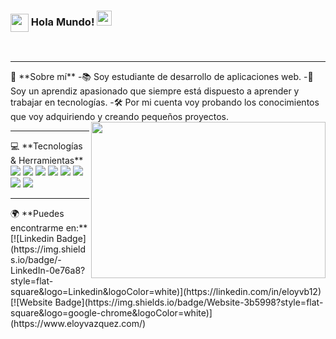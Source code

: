 ### <img align="center" src="https://github.com/TheDudeThatCode/TheDudeThatCode/blob/master/Assets/Hi.gif" width="29px"> Hola Mundo!&nbsp;<img src="https://github.com/TheDudeThatCode/TheDudeThatCode/blob/master/Assets/Earth.gif" width="24px">

<br />
<hr>
💬 **Sobre mí**
-📚 Soy estudiante de desarrollo de aplicaciones web.  
-🚀 Soy un aprendiz apasionado que siempre está dispuesto a aprender y trabajar en tecnologías. 
-🛠 Por mi cuenta voy probando los conocimientos que voy adquiriendo y creando pequeños proyectos.
<img align="right" height="250" width="375" alt="" src="https://raw.githubusercontent.com/iampavangandhi/iampavangandhi/master/gifs/coder.gif" />
<br />
<hr>
💻 **Tecnologías & Herramientas**
<img src = "https://img.shields.io/badge/-HTML5-E34F26?style=flat&logo=html5&logoColor=white"> 
<img src = "https://img.shields.io/badge/-CSS3-1572B6?style=flat&logo=css3&logoColor=white">
<img src="https://img.shields.io/badge/-Bootstrap-563D7C?style=flat&logo=bootstrap&logoColor=white">
<img src="https://img.shields.io/badge/-JavaScript-eed718?style=flat&logo=javascript&logoColor=ffffff">
<img src="https://img.shields.io/badge/-Sass-cc6699?style=flat&logo=sass&logoColor=ffffff">
<img src="http://img.shields.io/badge/-Git-F1502F?style=flat&logo=git&logoColor=FFFFFF">
<img src="http://img.shields.io/badge/-Github-000000?style=flat&logo=github&logoColor=FFFFFF">
<img src="http://img.shields.io/badge/-VS%20Code-007ACC?style=flat&logo=visual%20studio%20code&logoColor=white">
<br />
<hr>
🌍 **Puedes encontrarme en:** [![Linkedin Badge](https://img.shields.io/badge/-LinkedIn-0e76a8?style=flat-square&logo=Linkedin&logoColor=white)](https://linkedin.com/in/eloyvb12)
[![Website Badge](https://img.shields.io/badge/Website-3b5998?style=flat-square&logo=google-chrome&logoColor=white)](https://www.eloyvazquez.com/)





<!--
**eloy1290/eloy1290** is a ✨ _special_ ✨ repository because its `README.md` (this file) appears on your GitHub profile.

Here are some ideas to get you started:
- 🔭 I’m currently working on ...
- 🌱 I’m currently learning ...
- 👯 I’m looking to collaborate on ...
- 🤔 I’m looking for help with ...
- 💬 Ask me about ...
- 📫 How to reach me: ...
- 😄 Pronouns: ...
- ⚡ Fun fact: ...
<img src="https://img.shields.io/badge/-Sass-cc6699?style=flat&logo=sass&logoColor=ffffff">
-->
